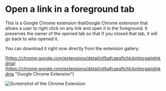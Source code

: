 Open a link in a foreground tab
=================================

This is a Google Chrome extension thatGoogle Chrome extension that allows a user
to right click on any link and open it in the foreground. It preserves the owner
of the opened tab so that if you closed that tab, it will go back to who opened
it.

You can download it right now directly from the extension gallery:

[https://chrome.google.com/extensions/detail/ofbafcaeafjchlcknlmcgaijglnkdnja](https://chrome.google.com/extensions/detail/ofbafcaeafjchlcknlmcgaijglnkdnja "Google Chrome Extension")

![Screenshot of the Chrome Extension](https://chrome.google.com/extensions/img/ofbafcaeafjchlcknlmcgaijglnkdnja/1284146698.82/screenshot/2001)
